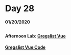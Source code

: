 # Day 28
__01/20/2020__

## 

### 

### 

### 

#### Afternoon Lab: [Gregslist Vue](https://trevor-r-allen.github.io/winter2020-vue-gregslist/)
####                [Gregslist Vue Code](https://github.com/trevor-r-allen/winter2020-vue-gregslist)